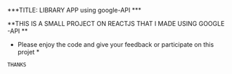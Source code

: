 ***TITLE: LIBRARY APP using google-API ***

**THIS IS A SMALL PROJECT ON REACTJS THAT I MADE USING GOOGLE -API **
* Please enjoy the code and give your  feedback or participate on this projet *

`THANKS`




